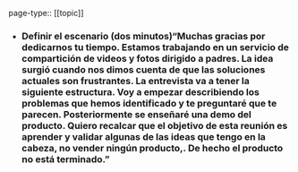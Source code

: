 page-type:: [[topic]]
- ### Definir el escenario (dos minutos)“Muchas gracias por dedicarnos tu tiempo. Estamos trabajando en un servicio de compartición de videos y fotos dirigido a padres. La idea surgió cuando nos dimos cuenta de que las soluciones actuales son frustrantes. La entrevista va a tener la siguiente estructura. Voy a empezar describiendo los problemas que hemos identificado y te preguntaré que te parecen. Posteriormente se enseñaré una demo del producto. Quiero recalcar que el objetivo de esta reunión es aprender y validar algunas de las ideas que tengo en la cabeza, no vender ningún producto,. De hecho el producto no está terminado.”



